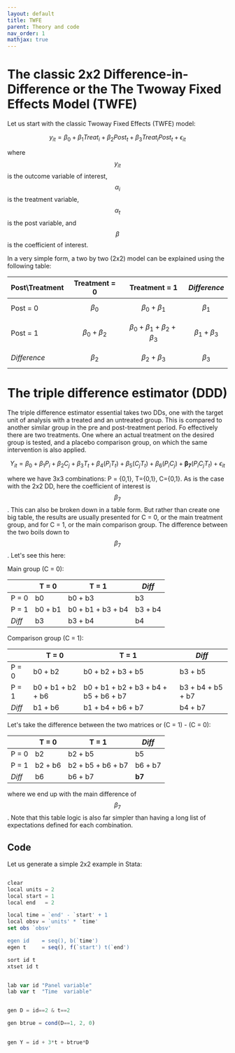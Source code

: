 ```yaml
---
layout: default
title: TWFE
parent: Theory and code
nav_order: 1
mathjax: true
---
```


# The classic 2x2 Difference-in-Difference or the The Twoway Fixed Effects Model (TWFE)

Let us start with the classic Twoway Fixed Effects (TWFE) model:

$$ y_{it} = \beta_0 + \beta_1 Treat_i + \beta_2 Post_t + \beta_3 Treat_i Post_t + \epsilon_{it}  $$


where $$ y_{it} $$ is the outcome variable of interest, $$ \alpha_i $$ is the treatment variable, $$ \alpha_t $$ is the post variable, and $$ \beta $$ is the coefficient of interest.

In a very simple form, a two by two (2x2) model can be explained using the following table:



| Post\Treatment | Treatment = 0 | Treatment = 1 | *Difference*  | 
| ----- | ----- | ----- | -----   |
| Post = 0 |  $$ \beta_0 $$   | $$ \beta_0 + \beta_1 $$    |  $$ \beta_1 $$  |
| Post = 1 |  $$\beta_0 + \beta_2 $$   |  $$ \beta_0 + \beta_1 + \beta_2 + \beta_3 $$  |  $$ \beta_1 + \beta_3 $$   |
| *Difference* | $$ \beta_2 $$   |  $$ \beta_2 + \beta_3 $$  | $$ \beta_3 $$   |




# The triple difference estimator (DDD)

The triple difference estimator essential takes two DDs, one with the target unit of analysis with a treated and an untreated group. This is compared to another similar group in the pre and post-treatment period. Fo effectively there are two treatments. One where an actual treatment on the desired group is tested, and a placebo comparison group, on which the same intervention is also applied.

$$ Y_{it} = \beta_0 + \beta_1 P_{i} + \beta_2 C_{j} + \beta_3 T_t + \beta_4 (P_i T_t) + \beta_5 (C_j T_t) + \beta_6 (P_i C_j) + \bm{\beta_7} (P_i C_j T_t) + \epsilon_{it} $$



where we have 3x3 combinations: P = {0,1}, T={0,1}, C={0,1}. As is the case with the 2x2 DD, here the coefficient of interest is $$ \beta_7 $$. This can also be broken down in a table form. But rather than create one big table, the results are usually presented for C = 0, or the main treatment group, and for C = 1, or the main comparison group. The difference between the two boils down to $$ \beta_7 $$. Let's see this here:


Main group (C = 0):


|          | T = 0 | T = 1 | *Diff*  | 
| -------- | ----- | ----- | -----   |
| P = 0 |  b0   | b0 + b3    |  b3  |
| P = 1 |  b0 + b1   |  b0 + b1 + b3 + b4  |  b3 + b4   |
| *Diff* | b3   |  b3 + b4  | b4   |

Comparison group (C = 1):

|          | T = 0 | T = 1 | *Diff*  | 
| -------- | ----- | ----- | -----   |
| P = 0 |  b0 + b2   | b0 + b2 + b3 + b5    | b3 + b5  |
| P = 1 |  b0 + b1 + b2 + b6  |  b0 + b1 + b2 + b3 + b4 + b5 + b6 + b7  |  b3 + b4 + b5 + b7   |
| *Diff* | b1 + b6    |  b1 + b4 + b6 + b7  | b4 + b7   |


Let's take the difference between the two matrices or (C = 1) - (C = 0):


|          | T = 0 | T = 1 | *Diff*  | 
| -------- | ----- | ----- | -----   |
| P = 0 |  b2   | b2 + b5    | b5  |
| P = 1 |  b2 + b6  |  b2 + b5 + b6 + b7  |  b6 + b7   |
| *Diff* | b6    |  b6 + b7  | **b7**   |

where we end up with the main difference of $$ \beta_7 $$. Note that this table logic is also far simpler than having a long list of expectations defined for each combination.


## Code

Let us generate a simple 2x2 example in Stata:

```js

clear
local units = 2
local start = 1
local end 	= 2

local time = `end' - `start' + 1
local obsv = `units' * `time'
set obs `obsv'

egen id	   = seq(), b(`time')  
egen t 	   = seq(), f(`start') t(`end') 	

sort id t
xtset id t


lab var id "Panel variable"
lab var t  "Time  variable"


gen D = id==2 & t==2

gen btrue = cond(D==1, 2, 0) 		
	

gen Y = id + 3*t + btrue*D 


```


